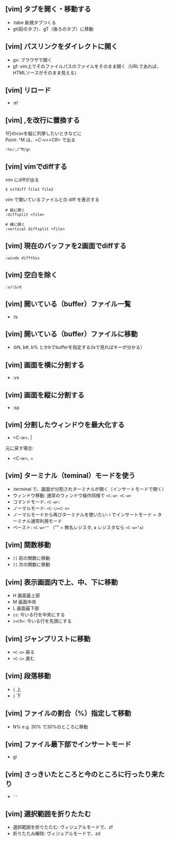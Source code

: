 ## [vim] タブを開く・移動する
- :tabe 新規タブつくる
- gt(前のタブ）、gT（後ろのタブ）に移動


## [vim] パスリンクをダイレクトに開く
- gx: ブラウザで開く
- gf: vim上でそのファイルパスのファイルをそのまま開く（URLであれば、HTMLソースがそのまま見える）


## [vim] リロード
- :e!


## [vim] ,を改行に置換する
1行のcsvを縦に列挙したいときなどに  
Point: ^M は、\<C-v\>\<CR\> で出る
```
:%s/,/^M/gc
```


## [vim] vimでdiffする
vim にdiffが出る
```
$ vifdiff file1 file2
```

vim で開いているファイルとの diff を表示する
```
# 縦に開く
:diffsplit <file>

# 横に開く
:vertical diffsplit <file>
```


## [vim] 現在のバッファを2画面でdiffする
```
:windo diffthis
```


## [vim] 空白を除く
```
:v/\S/d
```


## [vim] 開いている（buffer）ファイル一覧
- :ls


## [vim] 開いている（buffer）ファイルに移動
- :bN, b#, b% とかbでbufferを指定する(lsで見ればキーが分かる）


## [vim] 画面を横に分割する
- :vs


## [vim] 画面を縦に分割する
- :sp


## [vim] 分割したウィンドウを最大化する
- \<C-w\>, |

元に戻す場合:
- \<C-w\>, =


## [vim] ターミナル（teminal）モードを使う
- :terminal で、画面が分割されターミナルが開く（インサートモードで開く）
- ウィンドウ移動: 通常のウィンドウ操作同様で `<C-w> <C-w>`
- コマンドモード: `<C-w>:`
- ノーマルモード: `<C-\><C-n>` 
- ノーマルモードから再びターミナルを使いたい: i でインサートモード = ターミナル通常利用モード
- ペースト: `<C-w>""` （"" = 無名レジスタ, a レジスタなら `<C-w>"a`）


## [vim] 関数移動
- `[[` 前の関数に移動
- `]]` 次の関数に移動


## [vim] 表示画面内で上、中、下に移動
- H 画面最上部
- M 画面中央
- L 画面最下部
- `zz`: 今いる行を中央にする
- `z<CR>`: 今いる行を先頭にする


## [vim] ジャンプリストに移動
- `<C-o>` 戻る
- `<C-i>` 進む 


## [vim] 段落移動
- `{` 上
- `}` 下


## [vim] ファイルの割合（%）指定して移動
- N% e.g. 30% で30%のところに移動


## [vim] ファイル最下部でインサートモード
- gi


## [vim] さっきいたところと今のところに行ったり来たり
- `''`
 

## [vim] 選択範囲を折りたたむ
- 選択範囲を折りたたむ: ヴィジュアルモードで、zf
- 折りたたみ解除: ヴィジュアルモードで、zd



